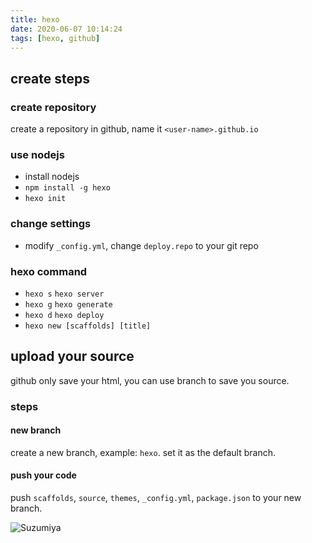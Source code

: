 ```yaml
---
title: hexo
date: 2020-06-07 10:14:24
tags: [hexo, github]
---
```

## create steps
### create repository 
create a repository in github, name it `<user-name>.github.io`
### use nodejs
- install nodejs
- `npm install -g hexo`
- `hexo init`
### change settings
- modify `_config.yml`, change `deploy.repo` to your git repo
### hexo command
- `hexo s` `hexo server`
- `hexo g` `hexo generate`
- `hexo d` `hexo deploy`
- `hexo new [scaffolds] [title]`

## upload your source
github only save your html, you can use branch to save you source.
### steps
#### new branch
create a new branch, example: `hexo`.
set it as the default branch.
#### push your code
push `scaffolds`, `source`, `themes`, `_config.yml`, `package.json` to your new branch.

![Suzumiya](http://img5.imgtn.bdimg.com/it/u=43100567,1780164666&fm=26&gp=0.jpg)
